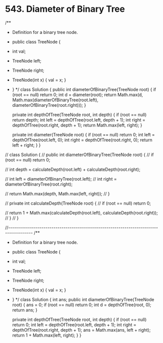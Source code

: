 # 543. Diameter of Binary Tree

/\*\*

* Definition for a binary tree node.
* public class TreeNode {
* int val;
* TreeNode left;
* TreeNode right;
* TreeNode\(int x\) { val = x; }
* } \*/ class Solution { public int diameterOfBinaryTree\(TreeNode root\) { if \(root == null\) return 0; int d = diameter\(root\); return Math.max\(d, Math.max\(diameterOfBinaryTree\(root.left\), diameterOfBinaryTree\(root.right\)\)\); }

  private int depthOfTree\(TreeNode root, int depth\) { if \(root == null\) return depth; int left = depthOfTree\(root.left, depth + 1\); int right = depthOfTree\(root.right, depth + 1\); return Math.max\(left, right\); }

  private int diameter\(TreeNode root\) { if \(root == null\) return 0; int left = depthOfTree\(root.left, 0\); int right = depthOfTree\(root.right, 0\); return left + right; } }

// class Solution { // public int diameterOfBinaryTree\(TreeNode root\) { // if \(root == null\) return 0;

// int depth = calculateDepth\(root.left\) + calculateDepth\(root.right\);

// int left = diameterOfBinaryTree\(root.left\); // int right = diameterOfBinaryTree\(root.right\);

// return Math.max\(depth, Math.max\(left, right\)\); // }

// private int calculateDepth\(TreeNode root\) { // if \(root == null\) return 0;

// return 1 + Math.max\(calculateDepth\(root.left\), calculateDepth\(root.right\)\);  
// } // }

//------------------------------------------------------------------------------------------ /\*\*

* Definition for a binary tree node.
* public class TreeNode {
* int val;
* TreeNode left;
* TreeNode right;
* TreeNode\(int x\) { val = x; }
* } \*/ class Solution { int ans; public int diameterOfBinaryTree\(TreeNode root\) { ans = 0; if \(root == null\) return 0; int d = depthOfTree\(root, 0\); return ans; }

  private int depthOfTree\(TreeNode root, int depth\) { if \(root == null\) return 0; int left = depthOfTree\(root.left, depth + 1\); int right = depthOfTree\(root.right, depth + 1\); ans = Math.max\(ans, left + right\); return 1 + Math.max\(left, right\); } }

